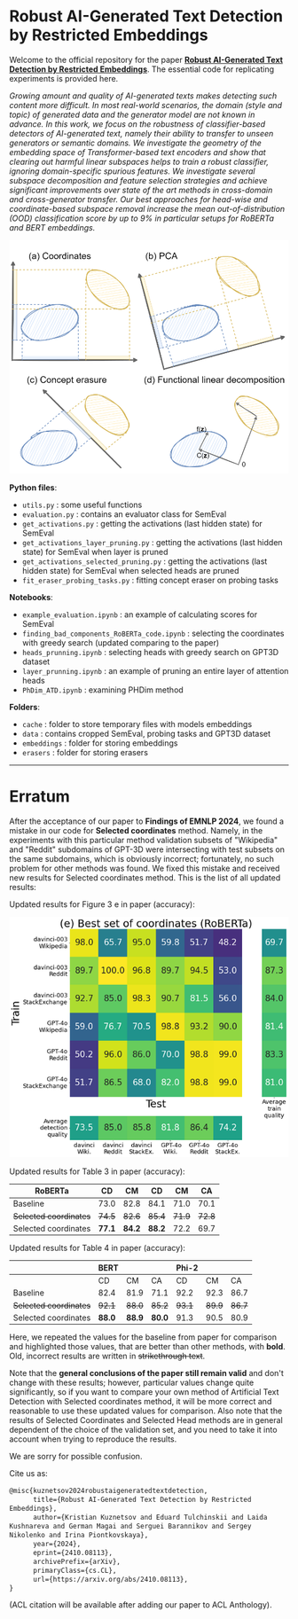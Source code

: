 # Robust AI-Generated Text Detection by Restricted Embeddings

Welcome to the official repository for the paper [**Robust AI-Generated Text Detection by Restricted Embeddings**](https://arxiv.org/abs/2410.08113). The essential code for replicating experiments is provided here. 

_Growing amount and quality of AI-generated texts makes detecting such content more difficult. In most real-world scenarios, the domain (style and topic) of generated data and the generator model are not known in advance. In this work, we focus on the robustness of classifier-based detectors of AI-generated text, namely their ability to transfer to unseen generators or semantic domains. We investigate the geometry of the embedding space of Transformer-based text encoders and show that clearing out harmful linear subspaces helps to train a robust classifier, ignoring domain-specific spurious features. We investigate several subspace decomposition and feature selection strategies and achieve significant improvements over state of the art methods in cross-domain and cross-generator transfer. Our best approaches for head-wise and coordinate-based subspace removal increase the mean out-of-distribution (OOD) classification score by up to 9% in particular setups for RoBERTa and BERT embeddings._

![intuition](https://github.com/SilverSolver/RobustATD/blob/main/emnlp_intuition.png?raw=true)

**Python files**:
- `utils.py` : some useful functions
- `evaluation.py` : contains an evaluator class for SemEval
- `get_activations.py` : getting the activations (last hidden state) for SemEval
- `get_activations_layer_pruning.py` : getting the activations (last hidden state) for SemEval when layer is pruned
- `get_activations_selected_pruning.py` : getting the activations (last hidden state) for SemEval when selected heads are pruned
- `fit_eraser_probing_tasks.py` : fitting concept eraser on probing tasks

**Notebooks**:
- `example_evaluation.ipynb` : an example of calculating scores for SemEval
- `finding_bad_components_RoBERTa_code.ipynb` : selecting the coordinates with greedy search (updated comparing to the paper)
- `heads_prunning.ipynb` : selecting heads with greedy search on GPT3D dataset
- `layer_prunning.ipynb` : an example of pruning an entire layer of attention heads
- `PhDim_ATD.ipynb` : examining PHDim method

**Folders**:
- `cache` : folder to store temporary files with models embeddings
- `data` : contains cropped SemEval, probing tasks and GPT3D dataset
- `embeddings` : folder for storing embeddings 
- `erasers` : folder for storing erasers

---

# Erratum

After the acceptance of our paper to **Findings of EMNLP 2024**, we found a mistake in our code for **Selected coordinates** method. Namely, in the experiments with this particular method validation subsets of "Wikipedia" and "Reddit" subdomains of GPT-3D were intersecting with test subsets on the same subdomains, which is obviously incorrect; fortunately, no such problem for other methods was found. We fixed this mistake and received new results for Selected coordinates method. This is the list of all updated results:

Updated results for Figure 3 e in paper (accuracy):

![figure_3_e](https://github.com/SilverSolver/RobustATD/blob/main/best_set_of_coords.png?raw=true)

Updated results for Table 3 in paper (accuracy):

| RoBERTa | CD | CM | CD | CM | CA |
| --- | --- | --- | --- | --- | --- |
| Baseline | 73.0 | 82.8|  84.1| 71.0| 70.1 |
| ~~Selected coordinates~~ | ~~74.5~~ | ~~82.6~~ | ~~85.4~~ | ~~71.9~~ | ~~72.8~~ |
| Selected coordinates | **77.1** | **84.2** | **88.2** | 72.2 | 69.7 |

Updated results for Table 4 in paper (accuracy):

| | BERT | | | Phi-2 | | |
| --- | --- | --- | --- | --- | --- | --- |
|   | CD | CM | CA | CD | CM | CA |
| Baseline | 82.4 | 81.9 | 71.1 | 92.2 | 92.3 | 86.7 | 92.8 | 88.5 | 80.5 |
| ~~Selected coordinates~~ | ~~92.1~~ | ~~88.0~~ | ~~85.2~~ | ~~93.1~~ | ~~89.9~~ | ~~86.7~~ |
| Selected coordinates | **88.0** | **88.9** | **80.0** | 91.3 | 90.5 | 80.9 |

Here, we repeated the values for the baseline from paper for comparison and highlighted those values, that are better than other methods, with **bold**. Old, incorrect results are written in ~~strikethrough text~~.

Note that the **general conclusions of the paper still remain valid** and don't change with these results; however, particular values change quite significantly, so if you want to compare your own method of Artificial Text Detection with Selected coordinates method, it will be more correct and reasonable to use these updated values for comparison. Also note that the results of Selected Coordinates and Selected Head methods are in general dependent of the choice of the validation set, and you need to take it into account when trying to reproduce the results.

We are sorry for possible confusion.

Cite us as:

```
@misc{kuznetsov2024robustaigeneratedtextdetection,
      title={Robust AI-Generated Text Detection by Restricted Embeddings}, 
      author={Kristian Kuznetsov and Eduard Tulchinskii and Laida Kushnareva and German Magai and Serguei Barannikov and Sergey Nikolenko and Irina Piontkovskaya},
      year={2024},
      eprint={2410.08113},
      archivePrefix={arXiv},
      primaryClass={cs.CL},
      url={https://arxiv.org/abs/2410.08113}, 
}
```
(ACL citation will be available after adding our paper to ACL Anthology).
